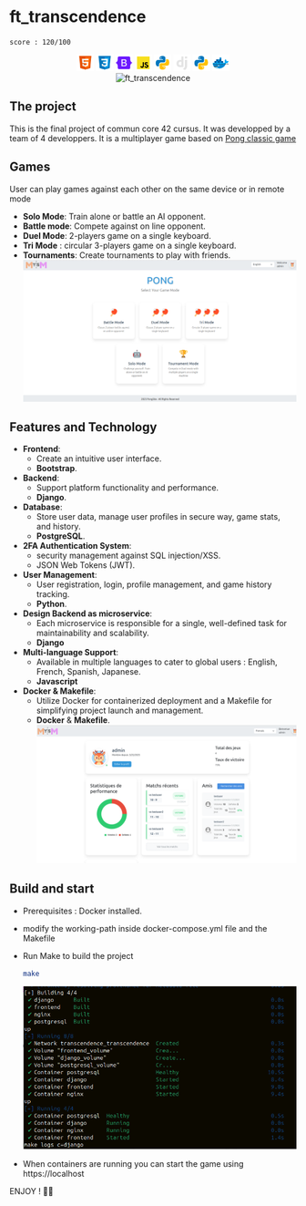 # ft_transcendence
```
score : 120/100
```
<div align="center">
	<code><img width="30" src="https://github.com/souelgha/images/blob/main/icons8-html-48.png" alt="HTML" title="HTML"/></code>
	<code><img width="30" src="https://github.com/souelgha/images/blob/main/icons8-css3-48.png" alt="CSS" title="CSS"/></code>
	<code><img width="30" src="https://github.com/souelgha/images/blob/main/icons8-bootstrap-48.png" alt="Bootstrap" title="Bootstrap"/></code>
	<code><img width="30" src="https://github.com/souelgha/images/blob/main/icons8-js-48.png" alt="JavaScript" title="JavaScript"/></code>
	<code><img width="30" src="https://github.com/souelgha/images/blob/main/icons8-python-48.png" alt="Python" title="Python"/></code>
	<code><img width="30" src="https://github.com/souelgha/images/blob/main/icons8-django-48.png" alt="Django" title="Django"/></code>
	<code><img width="30" src="https://github.com/souelgha/images/blob/main/icons8-python-48.png" alt="PostgreSQL" title="PostgreSQL"/></code>
  <code><img width="30" src="https://github.com/souelgha/images/blob/main/icons8-docker-48.png" alt="Docker" title="Docker"/></code>
 
</div>
<div align="center">
<img src="https://github.com/souelgha/42_ft_transcendance/blob/main/accueil.png" alt="ft_transcendence" width="500"/>
</div>

## The project
This is the final project of commun core 42 cursus. It was developped by a team of 4 developpers. It is a multiplayer game based on [Pong classic game](https://www.ponggame.org/)

## Games
User can play games against each other on the same device or in remote mode
- **Solo Mode**: Train alone or battle an AI opponent.
- **Battle mode**: Compete against on line opponent.
- **Duel Mode**: 2-players game on a single keyboard.
- **Tri Mode** : circular 3-players game on a single keyboard.
- **Tournaments**: Create tournaments to play with friends.
![apercu](/pong-selec.png)
	
## Features and Technology
- **Frontend**:
  	- Create an intuitive user interface.
  	- **Bootstrap**.
- **Backend**: 
	- Support platform functionality and performance.
   	- **Django**.  
- **Database**: 	
 	- Store user data, manage user profiles in secure way, game stats, and history.
	- **PostgreSQL**.
- **2FA Authentication System**:
  	- security management against SQL injection/XSS.
  	- JSON Web Tokens (JWT).
- **User Management**: 
	- User registration, login, profile management, and game history tracking.
   	- **Python**.
- **Design Backend as microservice**:
  	- Each microservice is responsible for a single, well-defined task for maintainability and scalability.
  	-  **Django**
- **Multi-language Support**: 
  	- Available in multiple languages to cater to global users : English, French, Spanish, Japanese.
  	- **Javascript**
- **Docker & Makefile**:
  	- Utilize Docker for containerized deployment and a Makefile for simplifying project launch and management.
  	- **Docker** & **Makefile**.
![apercu](/profile.png)

## Build and start
- Prerequisites : Docker installed.
- modify the working-path inside docker-compose.yml file and the Makefile
- Run Make to build the project
  ``` bash
  make
  ```
  ![apercu](/docker%20running.png)
  
- When containers are running you can start the game using https://localhost

ENJOY ! 🚀🥳




